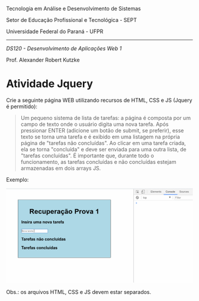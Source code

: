 Tecnologia em Análise e Desenvolvimento de Sistemas

Setor de Educação Profissional e Tecnológica - SEPT

Universidade Federal do Paraná - UFPR

---

*DS120 - Desenvolvimento de Aplicações Web 1*

Prof. Alexander Robert Kutzke

# Atividade Jquery 

Crie a seguinte página WEB utilizando recursos de HTML, CSS e JS (Jquery é permitido):

> Um pequeno sistema de lista de tarefas: a página é composta por um campo de texto
> onde o usuário digita uma nova tarefa. Após pressionar ENTER (adicione um botão de submit, se preferir), esse texto se torna
> uma tarefa e é exibido em uma listagem na própria página de "tarefas não concluídas". Ao clicar em uma
> tarefa criada, ela se torna "concluída" e deve ser
> enviada para uma outra lista, de "tarefas concluídas". É importante que, durante
> todo o funcionamento, as tarefas concluídas e não concluídas estejam armazenadas em 
> dois arrays JS.

Exemplo:

![Exemplo de aplicação](images/exemplo.gif)

Obs.: os arquivos HTML, CSS e JS devem estar separados.
